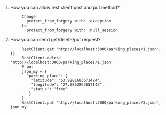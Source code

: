 1. How you can allow rest client post and put method?
      
            Change 
              protect_from_forgery with: :exception
            to
              protect_from_forgery with: :null_session
2. How you can send get/delete/put request?
            
            RestClient.get 'http://localhost:3000/parking_places/1.json', {}
            RestClient.delete 'http://localhost:3000/parking_places/1.json'
            # put 
            json_my = {
              "parking_place": {
                "latitude": "53.9281683571424",
                "longitude": "27.6852862857143",
                "status": "free"
               }
            }
            RestClient.put 'http://localhost:3000/parking_places/3.json', json_my

